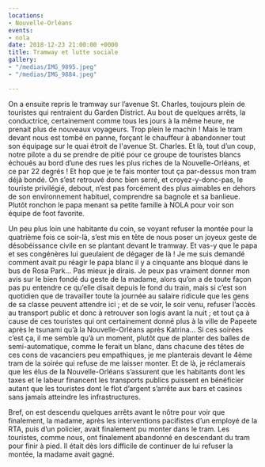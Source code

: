 ```yaml
---
locations:
- Nouvelle-Orléans
events:
- nola
date: 2018-12-23 21:00:00 +0000
title: Tramway et lutte sociale
gallery:
- "/medias/IMG_9895.jpeg"
- "/medias/IMG_9884.jpeg"

---
```

On a ensuite repris le tramway sur l’avenue St. Charles, toujours plein de touristes qui rentraient du Garden District.
Au bout de quelques arrêts, la conductrice, certainement comme tous les jours à la même  heure, ne prenait plus de nouveaux voyageurs. Trop plein le machin ! 
Mais le tram devant nous est tombé en panne, forçant le chauffeur à abandonner tout son équipage sur le quai étroit de l'avenue St. Charles.
Et là, tout d’un coup, notre pilote a du se prendre de pitié pour ce groupe de touristes blancs échoués au bord d’une des rues les plus riches de la Nouvelle-Orléans, et ce par 22 degrés ! Et hop que je te fais monter tout ça par-dessus mon tram déjà bondé. On s’est retrouvé donc bien serré, et croyez-y-donc-pas, le touriste privilégié, debout, n’est pas forcément des plus aimables en dehors de son environnement habituel, comprendre sa bagnole et sa banlieue. 
Plutôt ronchon le papa menant sa petite famille à NOLA pour voir son équipe de foot favorite. 

Un peu plus loin une habitante du coin, se voyant refuser la montée pour la quatrième fois ce soir-là, s’est mis en tête de nous poser un joyeux geste de désobéissance civile en se plantant devant le tramway.
Et vas-y que le papa et ses congénères lui gueulaient de dégager de là ! Je me suis demandé comment avait pu réagir le papa blanc il y a cinquante ans bloqué dans le bus de Rosa Park… Pas mieux je dirais.
Je peux pas vraiment donner mon avis sur le bien fondé du geste de la madame,  alors qu’on a de toute façon pas pu entendre ce qu’elle disait depuis le fond du train, mais si c’est son quotidien que de travailler toute la journée au salaire ridicule que les gens de sa classe peuvent attendre ici ; et de se voir, le soir venu, refuser l’accès au transport public et donc à retrouver son logis avant la nuit ; et tout ça à cause de ces touristes qui ont certainement donné plus à la ville de Papeete après le tsunami qu’à la Nouvelle-Orléans après Katrina…  Si ces soirées c’est ça, il me semble qu’à un moment, plutôt que de planter des balles de semi-automatique, comme le ferait un blanc, dans chacune des têtes de ces cons de vacanciers peu empathiques, je me planterais devant le 4ème tram de la soirée qui refuse de me laisser monter. Et de là, je réclamerais que les élus de la Nouvelle-Orléans s’assurent que les habitants dont les taxes et le labeur financent les transports publics puissent en bénéficier autant que les touristes dont le flot d’argent s’arrête aux bars et casinos sans jamais atteindre les infrastructures.

Bref, on est descendu quelques arrêts avant le nôtre pour voir que finalement, la madame, après les interventions pacifistes d’un employé de la RTA, puis d’un policier, avait finalement pu monter dans le tram. 
Les touristes, comme nous, ont finalement abandonné en descendant du tram pour finir à pied. Il était dès lors difficile de continuer de lui refuser la montée, la madame avait gagné.
